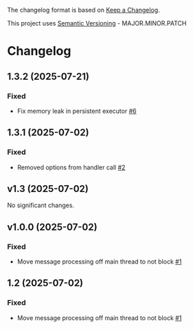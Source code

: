 The changelog format is based on [Keep a Changelog](https://keepachangelog.com/en/1.0.0/).

This project uses [Semantic Versioning](https://semver.org/) - MAJOR.MINOR.PATCH

# Changelog

## 1.3.2 (2025-07-21)


### Fixed

- Fix memory leak in persistent executor [#6](https://github.com/keslerm/saltext-mqtt-return/issues/6)

## 1.3.1 (2025-07-02)


### Fixed

- Removed options from handler call [#2](https://github.com/keslerm/saltext-mqtt-return/issues/2)

## v1.3 (2025-07-02)

No significant changes.


## v1.0.0 (2025-07-02)


### Fixed

- Move message processing off main thread to not block [#1](https://github.com/keslerm/saltext-mqtt-return/issues/1)

## 1.2 (2025-07-02)


### Fixed

- Move message processing off main thread to not block [#1](https://github.com/keslerm/saltext-mqtt-return/issues/1)
